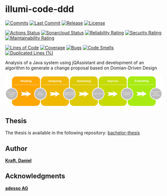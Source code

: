 # illumi-code-ddd
[![Commits](https://badgen.net/github/commits/DanielKraft/illumi-code-ddd)](https://github.com/DanielKraft/illumi-code-ddd/commits)
[![Last Commit](https://badgen.net/github/last-commit/DanielKraft/illumi-code-ddd)](https://github.com/DanielKraft/illumi-code-ddd/commits)
[![Release](https://badgen.net/github/release/DanielKraft/illumi-code-ddd)](https://github.com/DanielKraft/illumi-code-ddd/releases)
[![License](https://badgen.net/github/license/DanielKraft/illumi-code-ddd)](https://github.com/DanielKraft/illumi-code-ddd/blob/master/LICENSE)


[![Actions Status](https://action-badges.now.sh/DanielKraft/illumi-code-ddd)](https://github.com/DanielKraft/illumi-code-ddd/actions)
[![Sonarcloud Status](https://sonarcloud.io/api/project_badges/measure?project=DanielKraft_illumi-code-ddd&metric=alert_status)](https://sonarcloud.io/dashboard?id=DanielKraft_illumi-code-ddd) 
[![Reliability Rating](https://sonarcloud.io/api/project_badges/measure?project=DanielKraft_illumi-code-ddd&metric=reliability_rating)](https://sonarcloud.io/dashboard?id=DanielKraft_illumi-code-ddd)
[![Security Rating](https://sonarcloud.io/api/project_badges/measure?project=DanielKraft_illumi-code-ddd&metric=security_rating)](https://sonarcloud.io/dashboard?id=DanielKraft_illumi-code-ddd)
[![Maintainability Rating](https://sonarcloud.io/api/project_badges/measure?project=DanielKraft_illumi-code-ddd&metric=sqale_rating)](https://sonarcloud.io/dashboard?id=DanielKraft_illumi-code-ddd)


[![Lines of Code](https://sonarcloud.io/api/project_badges/measure?project=DanielKraft_illumi-code-ddd&metric=ncloc)](https://sonarcloud.io/dashboard?id=DanielKraft_illumi-code-ddd)
[![Coverage](https://sonarcloud.io/api/project_badges/measure?project=DanielKraft_illumi-code-ddd&metric=coverage)](https://sonarcloud.io/dashboard?id=DanielKraft_illumi-code-ddd)
[![Bugs](https://sonarcloud.io/api/project_badges/measure?project=DanielKraft_illumi-code-ddd&metric=bugs)](https://sonarcloud.io/dashboard?id=DanielKraft_illumi-code-ddd)
[![Code Smells](https://sonarcloud.io/api/project_badges/measure?project=DanielKraft_illumi-code-ddd&metric=code_smells)](https://sonarcloud.io/dashboard?id=DanielKraft_illumi-code-ddd)
[![Duplicated Lines (%)](https://sonarcloud.io/api/project_badges/measure?project=DanielKraft_illumi-code-ddd&metric=duplicated_lines_density)](https://sonarcloud.io/dashboard?id=DanielKraft_illumi-code-ddd)



Analysis of a Java system using jQAssistant and development of an algorithm to generate a change proposal based on Domian-Driven Design

![Workflow of illumi-code-ddd](/gfx/Workflow_eng.png?raw=true "Workflow")

## Thesis
The thesis is available in the following repository: [bachelor-thesis](https://github.com/DanielKraft/bachelor-thesis)

## Author
[**Kraft, Daniel**](https://github.com/DanielKraft)

## Acknowledgments
[**adesso AG**](https://www.adesso.de/de/)
